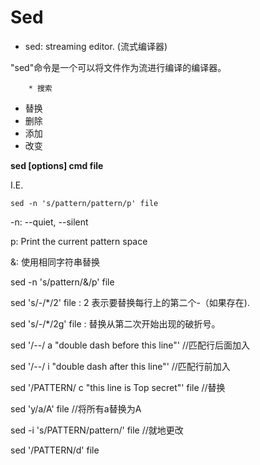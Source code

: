 # Sed

* sed: streaming editor. (流式编译器)

"sed"命令是一个可以将文件作为流进行编译的编译器。

		* 搜索

* 替换
* 删除
* 添加
* 改变

**sed [options] cmd file**

I.E.

~~~shell
sed -n 's/pattern/pattern/p' file
~~~

-n: --quiet, --silent

p:      Print the current pattern space

&: 使用相同字符串替换

sed -n 's/pattern/&/p' file

sed 's/-/*/2' file : 2 表示要替换每行上的第二个-（如果存在).

sed 's/-/*/2g' file : 替换从第二次开始出现的破折号。

sed '/--/ a "double dash before this line"' //匹配行后面加入

sed '/--/ i "double dash after this line"' //匹配行前加入

sed '/PATTERN/ c "this line is Top secret"' file  //替换

sed 'y/a/A' file //将所有a替换为A

sed -i 's/PATTERN/pattern/' file //就地更改

sed '/PATTERN/d' file